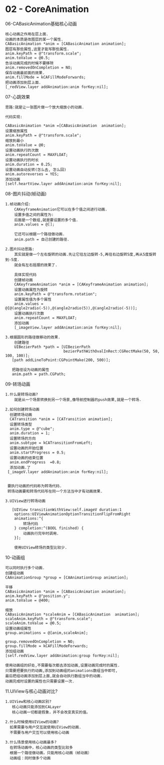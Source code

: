 # 02 - CoreAnimation
	 	
06-CABasicAnimation基础核心动画 
	
	核心动画之作用在层上面.
	动画的本质是改图层的某一个属性.
	CABasicAnimation *anim = [CABasicAnimation animation];
	图层有那些属性,这里才能写那些属性.
	anim.keyPath = @"transform.scale";
	anim.toValue = @0.5;
	告诉动画完成的时候不要移除
	anim.removedOnCompletion = NO;
	保存动画最前面的效果.
	anim.fillMode = kCAFillModeForwards;
	把动画添加到层上面.
	[_redView.layer addAnimation:anim forKey:nil];
	
07-心跳效果
	
	思路:就是让一张图片做一个放大缩放小的动画.
	
	代码实现:
	 
    CABasicAnimation *anim =[CABasicAnimation  animation];
    设置缩放属性
    anim.keyPath = @"transform.scale";
    缩放到最小
    anim.toValue = @0;
    设置动画执行的次数
    anim.repeatCount = MAXFLOAT;
    设置动画执行的时长
    anim.duration = 0.25;
    设置动画自动反转(怎么去, 怎么回)
    anim.autoreverses = YES;
    添加动画
    [self.heartView.layer addAnimation:anim forKey:nil];
	
08-图片抖动(帧动画)
	
	1.帧动画介绍:
		CAKeyframeAnimation它可以在多个值之间进行动画.
		设置多值之间的属性为:
		后面是一个数组,就是要设置的多个值.
		anim.values = @[];
		
		它还可以根据一个路径做动画.
		anim.path = 自己创建的路径.
	
	2.图片抖动思路:
		其实就是做一个左右旋转的动画.先让它往左边旋转-5,再往右边旋转5度,再从5度旋转到-5度.
		就会有左右摇摆的效果了.
		
		具体实现代码
		创建帧动画
		CAKeyframeAnimation *anim = [CAKeyframeAnimation animation];
		设置动画属性为旋转
		anim.keyPath = @"transform.rotation";
		设置属性值为多个属性
		anim.values = @[@(angle2radio(-5)),@(angle2radio(5)),@(angle2radio(-5))];
		设置动画执行次数
		anim.repeatCount = MAXFLOAT;
		添加动画
		[_imageView.layer addAnimation:anim forKey:nil];
	
	3.根据圆形的路径做移动的效果.
		创建路径
		UIBezierPath *path = [UIBezierPath 
							  bezierPathWithOvalInRect:CGRectMake(50, 50, 100, 100)];
       [path addLineToPoint:CGPointMake(200, 500)];
       
       把路径设为动画的属性
       anim.path = path.CGPath;
	
09-转场动画
	
	1.什么是转场动画?
		就是从一个场景转换到另一个场景,像导航控制器的push效果,就是一个转场.
	
	2.如何创建转场动画
	  创建转场动画
      CATransition *anim = [CATransition animation];
      设置转场类型
      anim.type = @"cube";
      anim.duration = 1;
      设置转场的方向
      anim.subtype = kCATransitionFromLeft;
	  设置动画的开始位置
      anim.startProgress = 0.5;
	  设置动画的结束位置
      anim.endProgress  =0.8;
      添加动画.了
     [_imageV.layer addAnimation:anim forKey:nil];


	 要执行动画的代码称为转场代码.
	 转场动画要和转场代码写在同一个方法当中才有动画效果.
	 
	3.UIView进行转场动画
	 	
	   [UIView transitionWithView:self.imageV duration:1 
	    options:UIViewAnimationOptionTransitionFlipFromRight 
	    animations:^{
        	转场代码
        } completion:^(BOOL finished) {
        	动画执行完毕时调用.
    	}];
	    
	    使用UIView转场的类型比较少.
	    

10-动画组
	
	可以同时执行多个动画.
	创建组动画
    CAAnimationGroup *group = [CAAnimationGroup animation];
    
    平移
    CABasicAnimation *anim = [CABasicAnimation animation];
    anim.keyPath = @"position.y";
    anim.toValue = @400;
    
    缩放
    CABasicAnimation *scaleAnim = [CABasicAnimation  animation];
    scaleAnim.keyPath = @"transform.scale";
    scaleAnim.toValue = @0.5;
    设置动画组属性
    group.animations = @[anim,scaleAnim];
    
    group.removedOnCompletion = NO;
    group.fillMode = kCAFillModeForwards;
    添加组动画
    [self.redView.layer addAnimation:group forKey:nil];
	
	使用动画组的好处,不需要每次都去添加动画,设置动画完成时的属性.
	只需要把要执行的动画,添加到动画组的animations数组当中即可,
	最后把组动画添加到层上面,就会自动执行数组当中的动画.
	动画完成时设置的属性也只需要设置一次.
	
11.UIView与核心动画对比?

	1.UIView和核心动画区别?
	   核心动画只能添加到CALayer
	   核心动画一切都是假象，并不会改变真实的值。
	   
	2.什么时候使用UIView的动画?
	  如果需要与用户交互就使用UIView的动画.
	  不需要与用户交互可以使用核心动画
	 
    3.什么场景使用核心动画最多?
      在转场动画中，核心动画的类型比较多
	  根据一个路径做动画，只能用核心动画（帧动画）
	  动画组：同时做多个动画